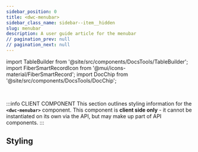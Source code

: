 ```yaml
---
sidebar_position: 0
title: <dwc-menubar>
sidebar_class_name: sidebar--item__hidden
slug: menubar
description: A user guide article for the menubar
// pagination_prev: null
// pagination_next: null
---
```


import TableBuilder from '@site/src/components/DocsTools/TableBuilder';
import FiberSmartRecordIcon from '@mui/icons-material/FiberSmartRecord';
import DocChip from '@site/src/components/DocsTools/DocChip';

<DocChip chip='shadow' />

<br />

:::info CLIENT COMPONENT
This section outlines styling information for the **`<dwc-menubar>`** component. This component is **client side only** - it cannot be instantiated on its own via the API, but may make up part of API components.
:::

## Styling

<TableBuilder name="dwc-menubar" noFilter />

